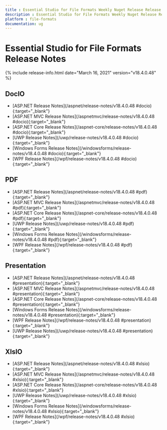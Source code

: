 ```yaml
---
title : Essential Studio for File Formats Weekly Nuget Release Release Notes  
description : Essential Studio for File Formats Weekly Nuget Release Release Notes  
platform : file-formats
documentation: ug
---
```


# Essential Studio for File Formats  Release Notes  

{% include release-info.html date="March 16, 2021" version="v18.4.0.48" %} 

## DocIO

* [ASP.NET Release Notes](/aspnet/release-notes/v18.4.0.48
#docio){:target="_blank"}
* [ASP.NET MVC Release Notes](/aspnetmvc/release-notes/v18.4.0.48
#docio){:target="_blank"}
* [ASP.NET Core Release Notes](/aspnet-core/release-notes/v18.4.0.48
#docio){:target="_blank"}
* [UWP Release Notes](/uwp/release-notes/v18.4.0.48
#docio){:target="_blank"}
* [Windows Forms Release Notes](/windowsforms/release-notes/v18.4.0.48
#docio){:target="_blank"}
* [WPF Release Notes](/wpf/release-notes/v18.4.0.48
#docio){:target="_blank"}


## PDF

* [ASP.NET Release Notes](/aspnet/release-notes/v18.4.0.48
#pdf){:target="_blank"}
* [ASP.NET MVC Release Notes](/aspnetmvc/release-notes/v18.4.0.48
#pdf){:target="_blank"}
* [ASP.NET Core Release Notes](/aspnet-core/release-notes/v18.4.0.48
#pdf){:target="_blank"}
* [UWP Release Notes](/uwp/release-notes/v18.4.0.48
#pdf){:target="_blank"}
* [Windows Forms Release Notes](/windowsforms/release-notes/v18.4.0.48
#pdf){:target="_blank"}
* [WPF Release Notes](/wpf/release-notes/v18.4.0.48
#pdf){:target="_blank"}


## Presentation

* [ASP.NET Release Notes](/aspnet/release-notes/v18.4.0.48
#presentation){:target="_blank"}
* [ASP.NET MVC Release Notes](/aspnetmvc/release-notes/v18.4.0.48
#presentation){:target="_blank"}
* [ASP.NET Core Release Notes](/aspnet-core/release-notes/v18.4.0.48
#presentation){:target="_blank"}
* [Windows Forms Release Notes](/windowsforms/release-notes/v18.4.0.48
#presentation){:target="_blank"}
* [WPF Release Notes](/wpf/release-notes/v18.4.0.48
#presentation){:target="_blank"}
* [UWP Release Notes](/uwp/release-notes/v18.4.0.48
#presentation){:target="_blank"}


## XlsIO

* [ASP.NET Release Notes](/aspnet/release-notes/v18.4.0.48
#xlsio){:target="_blank"}
* [ASP.NET MVC Release Notes](/aspnetmvc/release-notes/v18.4.0.48
#xlsio){:target="_blank"}
* [ASP.NET Core Release Notes](/aspnet-core/release-notes/v18.4.0.48
#xlsio){:target="_blank"}
* [UWP Release Notes](/uwp/release-notes/v18.4.0.48
#xlsio){:target="_blank"}
* [Windows Forms Release Notes](/windowsforms/release-notes/v18.4.0.48
#xlsio){:target="_blank"}
* [WPF Release Notes](/wpf/release-notes/v18.4.0.48
#xlsio){:target="_blank"}